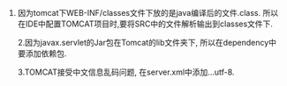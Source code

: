 1. 因为tomcat下WEB-INF/classes文件下放的是java编译后的文件.class. 所以在IDE中配置TOMCAT项目时,要将SRC中的文件解析输出到classes文件下.

   2.因为javax.servlet的Jar包在Tomcat的lib文件夹下, 所以在dependency中要添加依赖包.

   3.TOMCAT接受中文信息乱码问题, 在server.xml中添加...utf-8.





